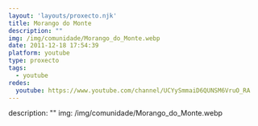 ```yaml
---
layout: 'layouts/proxecto.njk'
title: Morango do Monte
description: ""
img: /img/comunidade/Morango_do_Monte.webp
date: 2011-12-18 17:54:39
platform: youtube
type: proxecto
tags:
  - youtube
redes:
  youtube: https://www.youtube.com/channel/UCYySmmaiD6QUNSM6VruO_RA
---
```

description: ""
img: /img/comunidade/Morango_do_Monte.webp
